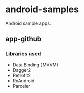# android-samples
Android sample apps.

## app-github
### Libraries used
* Data Binding (MVVM)
* Dagger2
* Retrofit2
* RxAndroid
* Parceler
